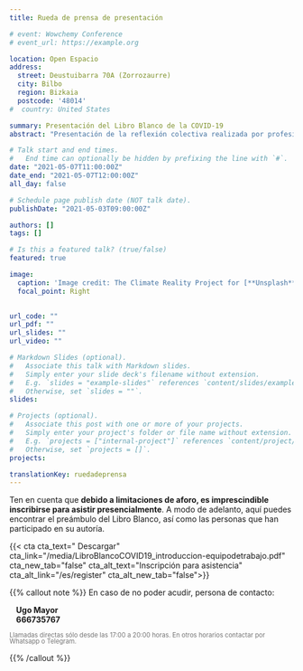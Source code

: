 ```yaml
---
title: Rueda de prensa de presentación

# event: Wowchemy Conference
# event_url: https://example.org

location: Open Espacio
address:
  street: Deustuibarra 70A (Zorrozaurre)
  city: Bilbo
  region: Bizkaia
  postcode: '48014'
#  country: United States

summary: Presentación del Libro Blanco de la COVID-19
abstract: "Presentación de la reflexión colectiva realizada por profesionales y personal académico de distintos ámbitos tras quince meses de pandemia."

# Talk start and end times.
#   End time can optionally be hidden by prefixing the line with `#`.
date: "2021-05-07T11:00:00Z"
date_end: "2021-05-07T12:00:00Z"
all_day: false

# Schedule page publish date (NOT talk date).
publishDate: "2021-05-03T09:00:00Z"

authors: []
tags: []

# Is this a featured talk? (true/false)
featured: true

image:
  caption: 'Image credit: The Climate Reality Project for [**Unsplash**](https://unsplash.com/photos/Hb6uWq0i4MI)'
  focal_point: Right
  

url_code: ""
url_pdf: ""
url_slides: ""
url_video: ""

# Markdown Slides (optional).
#   Associate this talk with Markdown slides.
#   Simply enter your slide deck's filename without extension.
#   E.g. `slides = "example-slides"` references `content/slides/example-slides.md`.
#   Otherwise, set `slides = ""`.
slides:

# Projects (optional).
#   Associate this post with one or more of your projects.
#   Simply enter your project's folder or file name without extension.
#   E.g. `projects = ["internal-project"]` references `content/project/deep-learning/index.md`.
#   Otherwise, set `projects = []`.
projects:

translationKey: ruedadeprensa
---
```


Ten en cuenta que **debido a limitaciones de aforo, es imprescindible inscribirse para asistir presencialmente**. A modo de adelanto, aquí puedes encontrar el preámbulo del Libro Blanco, así como las personas que han participado en su autoría.

{{< cta cta_text="<i class='fas fa-download'></i> Descargar" cta_link="/media/LibroBlancoCOVID19_introduccion-equipodetrabajo.pdf" cta_new_tab="false" cta_alt_text="Inscripción para asistencia" cta_alt_link="/es/register" cta_alt_new_tab="false">}}


{{% callout note %}}
En caso de no poder acudir, persona de contacto: 

<i class="fas fa-user"></i>&nbsp;&nbsp;&nbsp;**Ugo Mayor**  
<i class="fas fa-phone-square-alt"></i>&nbsp;&nbsp;&nbsp;**666735767** 

<div style="opacity:.6;font-size:.8em;line-height:1em;">
Llamadas directas sólo desde las 17:00 a 20:00 horas. En otros horarios contactar por Whatsapp o Telegram.
</div>

{{% /callout %}}